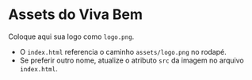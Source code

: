 # Assets do Viva Bem

Coloque aqui sua logo como `logo.png`.

- O `index.html` referencia o caminho `assets/logo.png` no rodapé.
- Se preferir outro nome, atualize o atributo `src` da imagem no arquivo `index.html`.